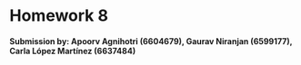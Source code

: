 # Homework 8

#### Submission by: Apoorv Agnihotri (6604679), Gaurav Niranjan (6599177), Carla López Martínez (6637484)
